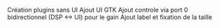 Création plugins sans UI<g/>
Ajout UI GTK<g/>
Ajout controle via port 0 bidirectionnel (DSP <-> UI) pour le gain<g/>
Ajout label et fixation de la taille<g/>